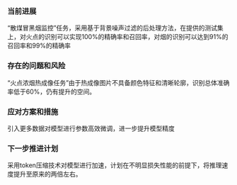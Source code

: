 ### 当前进展
“散煤冒黑烟监控”任务，采用基于背景噪声过滤的后处理方法，在提供的测试集上，对火点的识别可以实现100%的精确率和召回率，对烟的识别可以达到91%的召回率和99%的精确率

### 存在的问题和风险
“火点浓烟热成像任务”由于热成像图片不具备颜色特征和清晰轮廓，识别总体准确率低于60%，仍有提升的空间。

### 应对方案和措施
引入更多数据对模型进行参数高效微调，进一步提升模型精度

### 下一步推进计划
采用token压缩技术对模型进行加速，计划在不明显损失性能的前提下，将推理速度提升至原来的两倍左右。
